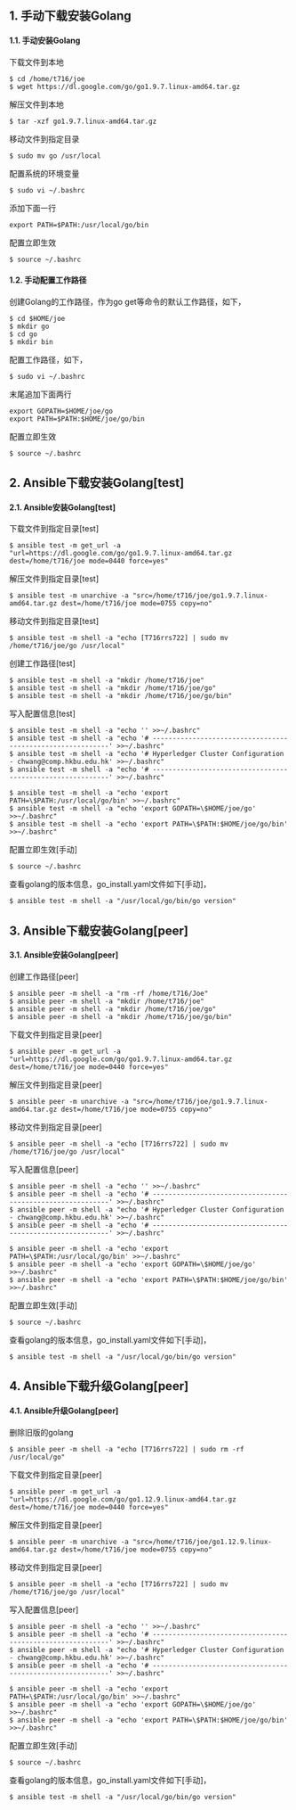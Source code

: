 ## 1. 手动下载安装Golang

#### 1.1. 手动安装Golang

下载文件到本地
```shell
$ cd /home/t716/joe
$ wget https://dl.google.com/go/go1.9.7.linux-amd64.tar.gz
```

解压文件到本地
```shell
$ tar -xzf go1.9.7.linux-amd64.tar.gz
```

移动文件到指定目录
```shell
$ sudo mv go /usr/local
```

配置系统的环境变量
```shell
$ sudo vi ~/.bashrc
```

添加下面一行
```shell
export PATH=$PATH:/usr/local/go/bin
```

配置立即生效
```shell
$ source ~/.bashrc
```

#### 1.2. 手动配置工作路径

创建Golang的工作路径，作为go get等命令的默认工作路径，如下，
```shell
$ cd $HOME/joe
$ mkdir go
$ cd go
$ mkdir bin
```

配置工作路径，如下，
```shell
$ sudo vi ~/.bashrc
```

末尾追加下面两行
```shell
export GOPATH=$HOME/joe/go
export PATH=$PATH:$HOME/joe/go/bin
```

配置立即生效
```shell
$ source ~/.bashrc
```


## 2. Ansible下载安装Golang[test]

#### 2.1. Ansible安装Golang[test]

下载文件到指定目录[test]
```shell
$ ansible test -m get_url -a "url=https://dl.google.com/go/go1.9.7.linux-amd64.tar.gz dest=/home/t716/joe mode=0440 force=yes"
```

解压文件到指定目录[test]
```shell
$ ansible test -m unarchive -a "src=/home/t716/joe/go1.9.7.linux-amd64.tar.gz dest=/home/t716/joe mode=0755 copy=no"
```

移动文件到指定目录[test]

```shell
$ ansible test -m shell -a "echo [T716rrs722] | sudo mv /home/t716/joe/go /usr/local"
```

创建工作路径[test]

```shell
$ ansible test -m shell -a "mkdir /home/t716/joe"
$ ansible test -m shell -a "mkdir /home/t716/joe/go"
$ ansible test -m shell -a "mkdir /home/t716/joe/go/bin"
```

写入配置信息[test]
```shell
$ ansible test -m shell -a "echo '' >>~/.bashrc"
$ ansible test -m shell -a "echo '# -----------------------------------------------------------' >>~/.bashrc"
$ ansible test -m shell -a "echo '# Hyperledger Cluster Configuration - chwang@comp.hkbu.edu.hk' >>~/.bashrc"
$ ansible test -m shell -a "echo '# -----------------------------------------------------------' >>~/.bashrc"

$ ansible test -m shell -a "echo 'export PATH=\$PATH:/usr/local/go/bin' >>~/.bashrc"
$ ansible test -m shell -a "echo 'export GOPATH=\$HOME/joe/go' >>~/.bashrc"
$ ansible test -m shell -a "echo 'export PATH=\$PATH:$HOME/joe/go/bin' >>~/.bashrc"
```


配置立即生效[手动]
```shell
$ source ~/.bashrc
```

查看golang的版本信息，go_install.yaml文件如下[手动]，

```shell
$ ansible test -m shell -a "/usr/local/go/bin/go version"
```



## 3. Ansible下载安装Golang[peer]

#### 3.1. Ansible安装Golang[peer]

创建工作路径[peer]

```shell
$ ansible peer -m shell -a "rm -rf /home/t716/Joe"
$ ansible peer -m shell -a "mkdir /home/t716/joe"
$ ansible peer -m shell -a "mkdir /home/t716/joe/go"
$ ansible peer -m shell -a "mkdir /home/t716/joe/go/bin"
```


下载文件到指定目录[peer]
```shell
$ ansible peer -m get_url -a "url=https://dl.google.com/go/go1.9.7.linux-amd64.tar.gz dest=/home/t716/joe mode=0440 force=yes"
```

解压文件到指定目录[peer]
```shell
$ ansible peer -m unarchive -a "src=/home/t716/joe/go1.9.7.linux-amd64.tar.gz dest=/home/t716/joe mode=0755 copy=no"
```

移动文件到指定目录[peer]

```shell
$ ansible peer -m shell -a "echo [T716rrs722] | sudo mv /home/t716/joe/go /usr/local"
```

写入配置信息[peer]
```shell
$ ansible peer -m shell -a "echo '' >>~/.bashrc"
$ ansible peer -m shell -a "echo '# -----------------------------------------------------------' >>~/.bashrc"
$ ansible peer -m shell -a "echo '# Hyperledger Cluster Configuration - chwang@comp.hkbu.edu.hk' >>~/.bashrc"
$ ansible peer -m shell -a "echo '# -----------------------------------------------------------' >>~/.bashrc"

$ ansible peer -m shell -a "echo 'export PATH=\$PATH:/usr/local/go/bin' >>~/.bashrc"
$ ansible peer -m shell -a "echo 'export GOPATH=\$HOME/joe/go' >>~/.bashrc"
$ ansible peer -m shell -a "echo 'export PATH=\$PATH:$HOME/joe/go/bin' >>~/.bashrc"
```


配置立即生效[手动]
```shell
$ source ~/.bashrc
```

查看golang的版本信息，go_install.yaml文件如下[手动]，

```shell
$ ansible test -m shell -a "/usr/local/go/bin/go version"
```



## 4. Ansible下载升级Golang[peer]

#### 4.1. Ansible升级Golang[peer]

删除旧版的golang
```shell
$ ansible peer -m shell -a "echo [T716rrs722] | sudo rm -rf /usr/local/go"
```


下载文件到指定目录[peer]
```shell
$ ansible peer -m get_url -a "url=https://dl.google.com/go/go1.12.9.linux-amd64.tar.gz dest=/home/t716/joe mode=0440 force=yes"
```

解压文件到指定目录[peer]
```shell
$ ansible peer -m unarchive -a "src=/home/t716/joe/go1.12.9.linux-amd64.tar.gz dest=/home/t716/joe mode=0755 copy=no"
```

移动文件到指定目录[peer]

```shell
$ ansible peer -m shell -a "echo [T716rrs722] | sudo mv /home/t716/joe/go /usr/local"
```

写入配置信息[peer]
```shell
$ ansible peer -m shell -a "echo '' >>~/.bashrc"
$ ansible peer -m shell -a "echo '# -----------------------------------------------------------' >>~/.bashrc"
$ ansible peer -m shell -a "echo '# Hyperledger Cluster Configuration - chwang@comp.hkbu.edu.hk' >>~/.bashrc"
$ ansible peer -m shell -a "echo '# -----------------------------------------------------------' >>~/.bashrc"

$ ansible peer -m shell -a "echo 'export PATH=\$PATH:/usr/local/go/bin' >>~/.bashrc"
$ ansible peer -m shell -a "echo 'export GOPATH=\$HOME/joe/go' >>~/.bashrc"
$ ansible peer -m shell -a "echo 'export PATH=\$PATH:$HOME/joe/go/bin' >>~/.bashrc"
```


配置立即生效[手动]
```shell
$ source ~/.bashrc
```

查看golang的版本信息，go_install.yaml文件如下[手动]，

```shell
$ ansible test -m shell -a "/usr/local/go/bin/go version"
```
